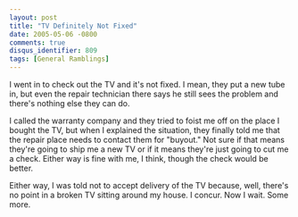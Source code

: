 ```yaml
---
layout: post
title: "TV Definitely Not Fixed"
date: 2005-05-06 -0800
comments: true
disqus_identifier: 809
tags: [General Ramblings]
---
```

I went in to check out the TV and it's not fixed. I mean, they put a new
tube in, but even the repair technician there says he still sees the
problem and there's nothing else they can do.

 I called the warranty company and they tried to foist me off on the
place I bought the TV, but when I explained the situation, they finally
told me that the repair place needs to contact them for "buyout." Not
sure if that means they're going to ship me a new TV or if it means
they're just going to cut me a check. Either way is fine with me, I
think, though the check would be better.

 Either way, I was told not to accept delivery of the TV because, well,
there's no point in a broken TV sitting around my house. I concur. Now I
wait. Some more.
